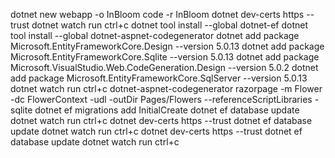 dotnet new webapp -o InBloom
code -r InBloom
dotnet dev-certs https --trust
dotnet watch run
ctrl+c
dotnet tool install --global dotnet-ef
dotnet tool install --global dotnet-aspnet-codegenerator
dotnet add package Microsoft.EntityFrameworkCore.Design --version 5.0.13
dotnet add package Microsoft.EntityFrameworkCore.Sqlite --version 5.0.13
dotnet add package Microsoft.VisualStudio.Web.CodeGeneration.Design --version 5.0.2
dotnet add package Microsoft.EntityFrameworkCore.SqlServer --version 5.0.13
dotnet watch run
ctrl+c
dotnet-aspnet-codegenerator razorpage -m Flower -dc FlowerContext -udl -outDir Pages/Flowers --referenceScriptLibraries -sqlite
dotnet ef migrations add InitialCreate
dotnet ef database update
dotnet watch run
ctrl+c
dotnet dev-certs https --trust
dotnet ef database update
dotnet watch run
ctrl+c
dotnet dev-certs https --trust
dotnet ef database update
dotnet watch run
ctrl+c

